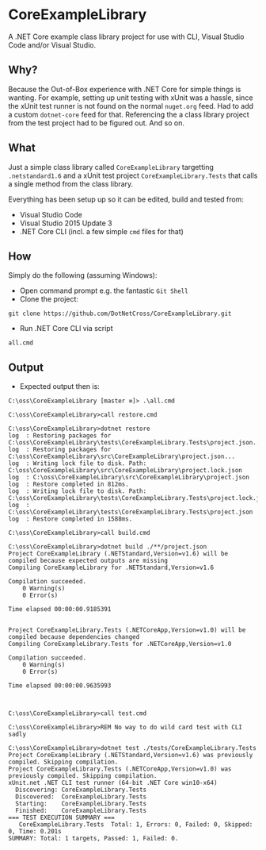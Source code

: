 # CoreExampleLibrary
A .NET Core example class library project for use with CLI, Visual Studio Code and/or Visual Studio.

## Why?
Because the Out-of-Box experience with .NET Core for simple things is wanting. For example, 
setting up unit testing with xUnit was a hassle, since the xUnit test runner is not found on the normal
`nuget.org` feed. Had to add a custom `dotnet-core` feed for that. Referencing the a class library
project from the test project had to be figured out. And so on.

## What
Just a simple class library called `CoreExampleLibrary` targetting `.netstandard1.6`
and a xUnit test project `CoreExampleLibrary.Tests` that calls a single method from
the class library.

Everything has been setup up so it can be edited, build and tested from:
 * Visual Studio Code
 * Visual Studio 2015 Update 3
 * .NET Core CLI (incl. a few simple `cmd` files for that)

## How
Simply do the following (assuming Windows):
 * Open command prompt e.g. the fantastic `Git Shell`
 * Clone the project:
 ```
 git clone https://github.com/DotNetCross/CoreExampleLibrary.git
 ```
 * Run .NET Core CLI via script
```
all.cmd
```
## Output
 * Expected output then is: 
```
C:\oss\CoreExampleLibrary [master ≡]> .\all.cmd

C:\oss\CoreExampleLibrary>call restore.cmd

C:\oss\CoreExampleLibrary>dotnet restore
log  : Restoring packages for C:\oss\CoreExampleLibrary\tests\CoreExampleLibrary.Tests\project.json...
log  : Restoring packages for C:\oss\CoreExampleLibrary\src\CoreExampleLibrary\project.json...
log  : Writing lock file to disk. Path: C:\oss\CoreExampleLibrary\src\CoreExampleLibrary\project.lock.json
log  : C:\oss\CoreExampleLibrary\src\CoreExampleLibrary\project.json
log  : Restore completed in 812ms.
log  : Writing lock file to disk. Path: C:\oss\CoreExampleLibrary\tests\CoreExampleLibrary.Tests\project.lock.json
log  : C:\oss\CoreExampleLibrary\tests\CoreExampleLibrary.Tests\project.json
log  : Restore completed in 1588ms.

C:\oss\CoreExampleLibrary>call build.cmd

C:\oss\CoreExampleLibrary>dotnet build ./**/project.json
Project CoreExampleLibrary (.NETStandard,Version=v1.6) will be compiled because expected outputs are missing
Compiling CoreExampleLibrary for .NETStandard,Version=v1.6

Compilation succeeded.
    0 Warning(s)
    0 Error(s)

Time elapsed 00:00:00.9185391


Project CoreExampleLibrary.Tests (.NETCoreApp,Version=v1.0) will be compiled because dependencies changed
Compiling CoreExampleLibrary.Tests for .NETCoreApp,Version=v1.0

Compilation succeeded.
    0 Warning(s)
    0 Error(s)

Time elapsed 00:00:00.9635993



C:\oss\CoreExampleLibrary>call test.cmd

C:\oss\CoreExampleLibrary>REM No way to do wild card test with CLI sadly

C:\oss\CoreExampleLibrary>dotnet test ./tests/CoreExampleLibrary.Tests
Project CoreExampleLibrary (.NETStandard,Version=v1.6) was previously compiled. Skipping compilation.
Project CoreExampleLibrary.Tests (.NETCoreApp,Version=v1.0) was previously compiled. Skipping compilation.
xUnit.net .NET CLI test runner (64-bit .NET Core win10-x64)
  Discovering: CoreExampleLibrary.Tests
  Discovered:  CoreExampleLibrary.Tests
  Starting:    CoreExampleLibrary.Tests
  Finished:    CoreExampleLibrary.Tests
=== TEST EXECUTION SUMMARY ===
   CoreExampleLibrary.Tests  Total: 1, Errors: 0, Failed: 0, Skipped: 0, Time: 0.201s
SUMMARY: Total: 1 targets, Passed: 1, Failed: 0.
```

## 